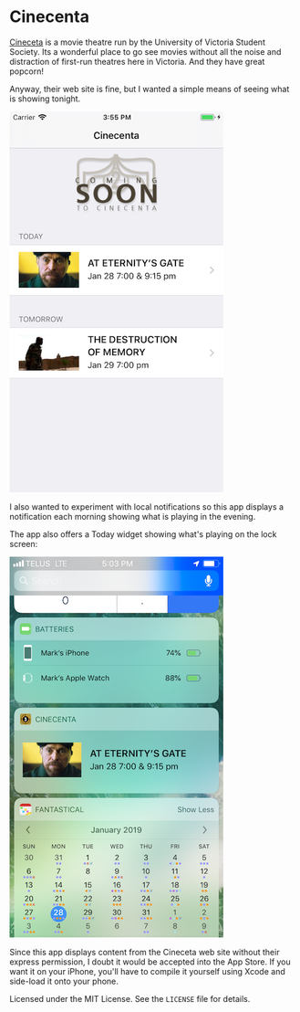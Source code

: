 # Cinecenta

[Cineceta](http://cinecenta.com) is a movie theatre run by the University of Victoria Student Society.  Its a wonderful place to go see movies without all the noise and distraction of first-run theatres here in Victoria.  And they have great popcorn!

Anyway, their web site is fine, but I wanted a simple means of seeing what is showing tonight.  

![Screenshot](https://github.com/alldritt/Cinecenta/blob/master/Screenshots/Cinecenta.png?raw=true)

I also wanted to experiment with local notifications so this app displays a notification each morning showing what is playing in the evening.

The app also offers a Today widget showing what's playing on the lock screen:

![Screenshot](https://github.com/alldritt/Cinecenta/blob/master/Screenshots/TodayWidget.png?raw=true)

Since this app displays content from the Cineceta web site without their express permission, I doubt it would be accepted into the App Store.  If you want it on your iPhone, you'll have to compile it yourself using Xcode and side-load it onto your phone.

Licensed under the MIT License.  See the `LICENSE` file for details.
